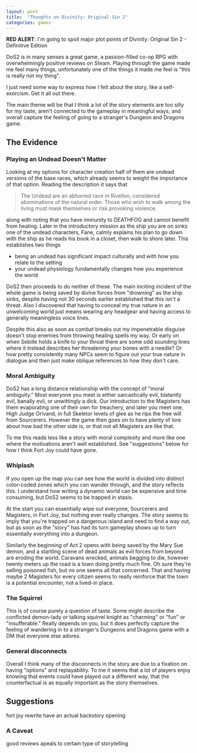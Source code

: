 ```yaml
---
layout: post
title:  "Thoughts on Divinity: Original Sin 2"
categories: games
---
```


**RED ALERT**: I'm going to spoil major plot points of Divinity: Original Sin 2 - Definitive Edition


DoS2 is in many senses a great game, a passion-filled co-op RPG with overwhelmingly positive reviews on Steam. Playing through the game made me feel many things, unfortunately one of the things it made me feel is "this is really not my thing".

I just need some way to express how I felt about the story, like a self-exorcism. Get it all out there. 

The main theme will be that I think a lot of the story elements are too silly for my taste, aren't connected to the gameplay in meaningful ways, and overall capture the feeling of going to a stranger's Dungeon and Dragons game. 


## The Evidence

### Playing an Undead Doesn't Matter

Looking at my options for character creation half of them are undead versions of the base races, which already seems to weight the importance of that option. Reading the description it says that 

> The Undead are an abhorred race in Rivellon, considered abominations of the natural order. Those who wish to walk among the living must mask themselves or risk provoking violence.

along with noting that you have immunity to DEATHFOG and cannot benefit from healing. Later in the introductory mission as the ship you are on sinks one of the undead characters, Fane, calmly explains his plan to go down with the ship as he reads his book in a closet, then walk to shore later. This establishes two things

- being an undead has significant impact culturally and with how you relate to the setting
- your undead physiology fundamentally changes how you experience the world

DoS2 then proceeds to do neither of these. The main inciting incident of the whole game is being saved by divine forces from "drowning" as the ship sinks, despite having not 30 seconds earlier established that this isn't a threat. Also I discovered that having to conceal my true nature in an unwelcoming world just means wearing any headgear and having access to generally meaningless voice lines.

Despite this also as soon as combat breaks out my impenetrable disguise doesn't stop enemies from throwing healing spells my way. Or early on when Sebille holds a knife to your throat there are some odd sounding lines where it instead describes her threatening your bones with a needle? Or how pretty consistently many NPCs seem to figure out your true nature in dialogue and then just make oblique references to how they don't care. 

### Moral Ambiguity

DoS2 has a long distance relationship with the concept of "moral ambiguity." Most everyone you meet is either sarcastically evil, blatantly evil, banally evil, or unwittingly a dick. Our introduction to the Magisters has them evaporating one of their own for treachery, and later you meet one, High Judge Orivand, in full Skeletor levels of glee as he rips the free will from Sourcerers. However the game then goes on to have plenty of lore about how bad the other side is, or that not all Magisters are like that.


To me this reads less like a story with moral complexity and more like one where the motivations aren't well established. See "suggestions" below for how I think Fort Joy could have gone.

### Whiplash

If you open up the map you can see how the world is divided into distinct color-coded zones which you can wander through, and the story reflects this. I understand how writing a dynamic world can be expensive and time consuming, but DoS2 seems to be trapped in stasis. 


At the start you can essentially wipe out everyone, Sourcerers and Magisters, in Fort Joy, but nothing ever really changes. The story seems to imply that you're trapped on a dangerous island and need to find a way out, but as soon as the "story" has had its turn gameplay shows up to turn essentially everything into a dungeon. 


Similarly the beginning of Act 2 opens with being saved by the Mary Sue demon, and a startling scene of dead animals as evil forces from beyond are eroding the world. Caravans wrecked, animals begging to die, however twenty meters up the road is a town doing pretty much fine. Oh sure they're selling poisoned fish, but no one seems all that concerned. That and having maybe 2 Magisters for every citizen seems to really reinforce that the town is a potential encounter, not a lived-in place. 

### The Squirrel

This is of course purely a question of taste. Some might describe the conflicted demon-lady or talking squirrel knight as "charming" or "fun" or "insufferable." Really depends on you, but it does perfectly capture the feeling of wandering in to a stranger's Dungeons and Dragons game with a DM that everyone else adores.

### General disconnects

Overall I think many of the disconnects in the story are due to a fixation on having "options" and replayability. To me it seems that a lot of players enjoy knowing that events could have played out a different way, that the counterfactual is as equally important as the story themselves. 


## Suggestions

fort joy rewrite
have an actual backstory opening

### A Caveat

good reviews
apeals to certain type of storytelling